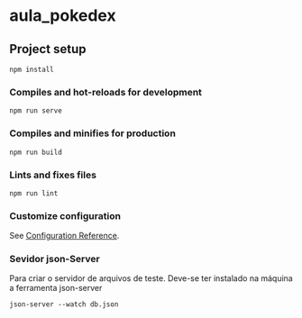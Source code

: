 # aula_pokedex

## Project setup
```
npm install
```

### Compiles and hot-reloads for development
```
npm run serve
```

### Compiles and minifies for production
```
npm run build
```

### Lints and fixes files
```
npm run lint
```

### Customize configuration
See [Configuration Reference](https://cli.vuejs.org/config/).

### Sevidor json-Server
Para criar o servidor de arquivos de teste. Deve-se ter instalado na máquina a ferramenta json-server

```
json-server --watch db.json
```
